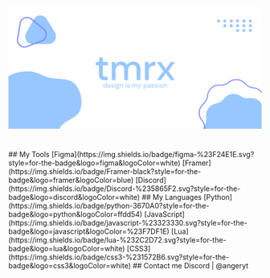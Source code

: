 <p align="center">
  <img width="1819" src="https://github.com/AngerminecraftYT/AngerminecraftYT/blob/main/github.png?raw=true" />
</p>
<h1 align="center"> </h1>
## My Tools
[Figma](https://img.shields.io/badge/figma-%23F24E1E.svg?style=for-the-badge&logo=figma&logoColor=white) 
[Framer](https://img.shields.io/badge/Framer-black?style=for-the-badge&logo=framer&logoColor=blue)
[Discord](https://img.shields.io/badge/Discord-%235865F2.svg?style=for-the-badge&logo=discord&logoColor=white)
## My Languages
[Python](https://img.shields.io/badge/python-3670A0?style=for-the-badge&logo=python&logoColor=ffdd54) 
[JavaScript](https://img.shields.io/badge/javascript-%23323330.svg?style=for-the-badge&logo=javascript&logoColor=%23F7DF1E) 
[Lua](https://img.shields.io/badge/lua-%232C2D72.svg?style=for-the-badge&logo=lua&logoColor=white) 
[CSS3](https://img.shields.io/badge/css3-%231572B6.svg?style=for-the-badge&logo=css3&logoColor=white)
## Contact me
Discord | @angeryt
